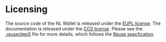 # Licensing

The source code of the NL Wallet is released under the [EUPL license](./LICENSES/EUPL-1.2.txt). The documentation is released under the [CC0 license](./LICENSES/CC0-1.0.txt). Please see the [.reuse/dep5](./.reuse/dep5) file for more details, which follows the [Reuse specfication](https://reuse.software/spec/).